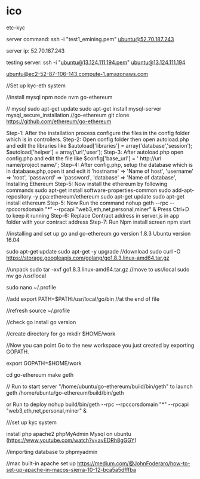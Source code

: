 # ico
etc-kyc


server command: ssh -i "test1_emining.pem" ubuntu@52.70.187.243

server ip: 52.70.187.243

testing server: ssh -i "ubuntu@13.124.111.194.pem" ubuntu@13.124.111.194

ubuntu@ec2-52-87-106-143.compute-1.amazonaws.com

//Set up kyc-eth system

//install mysql npm node nvm go-ethereum

// mysql 
sudo apt-get update
sudo apt-get install mysql-server
mysql_secure_installation
//go-ethereum 
git clone https://github.com/ethereum/go-ethereum



 Step-1: After the installation process configure the files in the config folder which is in
controllers.
Step-2: Open config folder then open autoload.php and edit the libraries like
$autoload['libraries'] = array('database','session');
$autoload['helper'] = array('url','user');
Step-3: After autoload.php open config.php and edit the file like
$config['base_url'] = ' http://url name/project name/';
Step-4: After config.php, setup the database which is in database.php,open it and edit it
'hostname' => 'Name of host',
'username' => 'root',
'password' => 'password',
'database' => 'Name of database',
Installing Ethereum
Step-5: Now install the ethereum by following commands
sudo apt-get install software-properties-common
sudo add-apt-repository -y ppa:ethereum/ethereum
sudo apt-get update
sudo apt-get install ethereum
Step-5: Now Run the command nohup geth --rpc --rpccorsdomain "*" --rpcapi "web3,eth,net,personal,miner"
&
Press Ctrl+D to keep it running
Step-6: Replace Contract address in server.js in app folder with your contract address
Step-7: Run
Npm install
screen npm start

//installing and set up go and go-ethereum 
go version 1.8.3
Ubuntu version 16.04

sudo apt-get update
sudo apt-get -y upgrade
//download
sudo curl -O https://storage.googleapis.com/golang/go1.8.3.linux-amd64.tar.gz

//unpack
sudo tar -xvf go1.8.3.linux-amd64.tar.gz
//move to usr/local
sudo mv go /usr/local

sudo nano ~/.profile

//add export 
PATH=$PATH:/usr/local/go/bin 
//at the end of file 

//refresh
source ~/.profile

//check go install
go version

//create directory for go 
mkdir $HOME/work

//Now you can point Go to the new workspace you just created by exporting GOPATH.

export GOPATH=$HOME/work

cd go-ethereum
make geth

// Run to start server
"/home/ubuntu/go-ethereum/build/bin/geth" to launch geth
/home/ubuntu/go-ethereum/build/bin/geth

or  Run to deploy 
nohup build/bin/geth --rpc --rpccorsdomain "*" --rpcapi "web3,eth,net,personal,miner" &





///set up kyc system 

install php apache2 phpMyAdmin Mysql on ubuntu  (https://www.youtube.com/watch?v=avEDRh8gGGY)

//importing database to phpmyadmin

//mac built-in apache set up 
https://medium.com/@JohnFoderaro/how-to-set-up-apache-in-macos-sierra-10-12-bca5a5dfffba



